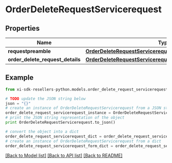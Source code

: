 # OrderDeleteRequestServicerequest


## Properties

Name | Type | Description | Notes
------------ | ------------- | ------------- | -------------
**requestpreamble** | [**OrderDeleteRequestServicerequestRequestpreamble**](OrderDeleteRequestServicerequestRequestpreamble.md) |  | 
**order_delete_request_details** | [**OrderDeleteRequestServicerequestOrderDeleteRequestDetails**](OrderDeleteRequestServicerequestOrderDeleteRequestDetails.md) |  | [optional] 

## Example

```python
from xi-sdk-resellers-python.models.order_delete_request_servicerequest import OrderDeleteRequestServicerequest

# TODO update the JSON string below
json = "{}"
# create an instance of OrderDeleteRequestServicerequest from a JSON string
order_delete_request_servicerequest_instance = OrderDeleteRequestServicerequest.from_json(json)
# print the JSON string representation of the object
print OrderDeleteRequestServicerequest.to_json()

# convert the object into a dict
order_delete_request_servicerequest_dict = order_delete_request_servicerequest_instance.to_dict()
# create an instance of OrderDeleteRequestServicerequest from a dict
order_delete_request_servicerequest_form_dict = order_delete_request_servicerequest.from_dict(order_delete_request_servicerequest_dict)
```
[[Back to Model list]](../README.md#documentation-for-models) [[Back to API list]](../README.md#documentation-for-api-endpoints) [[Back to README]](../README.md)



